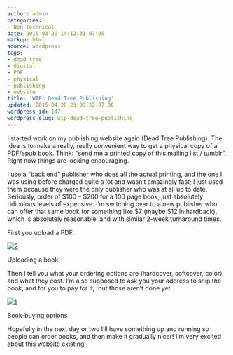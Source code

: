 ```yaml
---
author: admin
categories:
- Non-Technical
date: 2015-03-29 14:12:31-07:00
markup: html
source: wordpress
tags:
- dead tree
- digital
- PDF
- physical
- publishing
- website
title: 'WIP: Dead Tree Publishing'
updated: 2015-04-28 23:09:22-07:00
wordpress_id: 147
wordpress_slug: wip-dead-tree-publishing
---
```

I started work on my publishing website again (Dead Tree Publishing). The idea is to make a really, really convenient way to get a physical copy of a PDF/epub book. Think: “send me a printed copy of this mailing list / tumblr”. Right now things are looking encouraging.

I use a “back end” publisher who does all the actual printing, and the one I was using before charged quite a lot and wasn’t amazingly fast; I just used them because they were the only publisher who was at all up to date. Seriously, order of $100 – $200 for a 100 page book, just absolutely ridiculous levels of expensive. I’m switching over to a new publisher who can offer that same book for something like $7 (maybe $12 in hardback), which is absolutely reasonable, and with similar 2-week turnaround times.

First you upload a PDF:

[![2](https://blog.za3k.com/wp-content/uploads/2015/03/2-300x90.jpg)](https://blog.za3k.com/wp-content/uploads/2015/03/1.jpg)

Uploading a book

Then I tell you what your ordering options are (hardcover, softcover, color), and what they cost. I’m also supposed to ask you your address to ship the book, and for you to pay for it,  but those aren’t done yet.

[![1](https://blog.za3k.com/wp-content/uploads/2015/03/1-300x254.jpg)](https://blog.za3k.com/wp-content/uploads/2015/03/1.jpg)

Book-buying options

Hopefully in the next day or two I’ll have something up and running so people can order books, and then make it gradually nicer! I’m very excited about this website existing.
